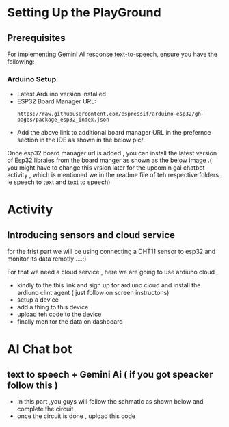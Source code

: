 
# Setting Up the PlayGround

## Prerequisites
For implementing Gemini AI response text-to-speech, ensure you have the following:

### Arduino Setup
- Latest Arduino version installed
- ESP32 Board Manager URL:
  ```
  https://raw.githubusercontent.com/espressif/arduino-esp32/gh-pages/package_esp32_index.json
  ```
- Add the above link to additional board manager URL in the prefernce section in the IDE as shown in the below pic/.

Once esp32 board manager url is added , you can install the latest version of Esp32 libraies from the board manger as shown as the below image .( you might have to change this vrsion later for the upcomin gai chatbot activity , which is mentioned we in the readme file of teh respective  folders , ie speech to text and text to speech)


# Activity 

## Introducing sensors and cloud service

 for the frist part we will be using connecting a DHT11 sensor to esp32 and monitor its data remotly ....:)

 For that we need a cloud service , here we are going to use ardiuno cloud , 
- kindly to the this link and sign up for ardiuno cloud and install the ardiuno clint agent ( just follow on screen instructons)
- setup a device
- add a thing to this device
- upload teh code to the device
- finally monitor the data on dashboard

# AI Chat bot 

## text to speech + Gemini Ai ( if you got speacker follow this ) 

-  In this part ,you guys will follow the schmatic as shown below and complete the circuit 
-  once the circuit is done , upload this code
  


